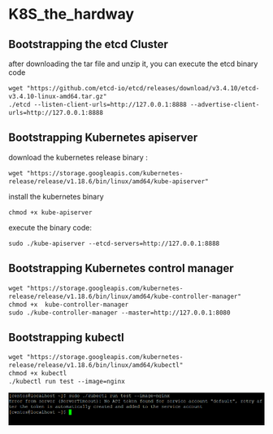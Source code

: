 # K8S_the_hardway

## Bootstrapping the etcd Cluster

after downloading the tar file and unzip it, you can execute the etcd binary code 
```
wget "https://github.com/etcd-io/etcd/releases/download/v3.4.10/etcd-v3.4.10-linux-amd64.tar.gz"
./etcd --listen-client-urls=http://127.0.0.1:8888 --advertise-client-urls=http://127.0.0.1:8888
```

## Bootstrapping Kubernetes apiserver

download the kubernetes release binary :
```
wget "https://storage.googleapis.com/kubernetes-release/release/v1.18.6/bin/linux/amd64/kube-apiserver"
```

install the kubernetes binary
```
chmod +x kube-apiserver 
```

execute the binary code:
```
sudo ./kube-apiserver --etcd-servers=http://127.0.0.1:8888
```

## Bootstrapping Kubernetes control manager
```
wget "https://storage.googleapis.com/kubernetes-release/release/v1.18.6/bin/linux/amd64/kube-controller-manager"
chmod +x  kube-controller-manager 
sudo ./kube-controller-manager --master=http://127.0.0.1:8080
```

## Bootstrapping kubectl
```
wget "https://storage.googleapis.com/kubernetes-release/release/v1.18.6/bin/linux/amd64/kubectl"
chmod +x kubectl
./kubectl run test --image=nginx
```
![](Capture.png)





